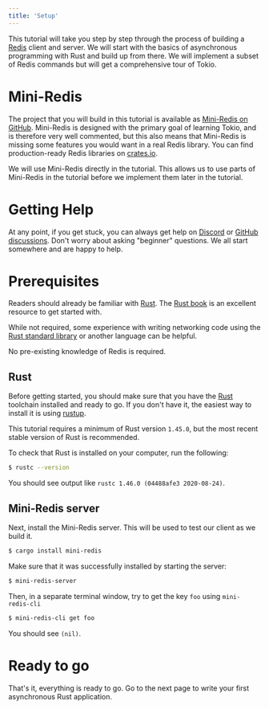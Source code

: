 ```yaml
---
title: 'Setup'
---
```


This tutorial will take you step by step through the process of building a
[Redis] client and server. We will start with the basics of asynchronous
programming with Rust and build up from there. We will implement a subset of
Redis commands but will get a comprehensive tour of Tokio.

# Mini-Redis

The project that you will build in this tutorial is available as [Mini-Redis on
GitHub][mini-redis]. Mini-Redis is designed with the primary goal of learning
Tokio, and is therefore very well commented, but this also means that Mini-Redis
is missing some features you would want in a real Redis library. You can find
production-ready Redis libraries on [crates.io](https://crates.io/).

We will use Mini-Redis directly in the tutorial. This allows us to use parts of
Mini-Redis in the tutorial before we implement them later in the tutorial.

# Getting Help

At any point, if you get stuck, you can always get help on [Discord] or [GitHub
discussions][disc]. Don't worry about asking "beginner" questions. We all start
somewhere and are happy to help.

[discord]: https://discord.gg/tokio
[disc]: https://github.com/tokio-rs/tokio/discussions

# Prerequisites

Readers should already be familiar with [Rust]. The [Rust book][book] is an
excellent resource to get started with.

While not required, some experience with writing networking code using the [Rust
standard library][std] or another language can be helpful.

No pre-existing knowledge of Redis is required.

[rust]: https://rust-lang.org
[book]: https://doc.rust-lang.org/book/
[std]: https://doc.rust-lang.org/std/

## Rust

Before getting started, you should make sure that you have the
[Rust][install-rust] toolchain installed and ready to go. If you don't have it,
the easiest way to install it is using [rustup].

This tutorial requires a minimum of Rust version `1.45.0`, but the most
recent stable version of Rust is recommended.

To check that Rust is installed on your computer, run the following:

```bash
$ rustc --version
```

You should see output like `rustc 1.46.0 (04488afe3 2020-08-24)`.

## Mini-Redis server

Next, install the Mini-Redis server. This will be used to test our client as we
build it.

```bash
$ cargo install mini-redis
```

Make sure that it was successfully installed by starting the server:

```bash
$ mini-redis-server
```

Then, in a separate terminal window, try to get the key `foo` using `mini-redis-cli`

```bash
$ mini-redis-cli get foo
```

You should see `(nil)`.

# Ready to go

That's it, everything is ready to go. Go to the next page to write your first
asynchronous Rust application.

[redis]: https://redis.io
[mini-redis]: https://github.com/tokio-rs/mini-redis
[install-rust]: https://www.rust-lang.org/tools/install
[rustup]: https://rustup.rs/
